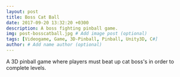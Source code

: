 ```yaml
---
layout: post
title: Boss Cat Ball
date: 2017-09-20 13:32:20 +0300
description: A boss fighting pinball game.
img: post-bosscatball.jpg # Add image post (optional)
tags: [Videogame, Game, 3D-Pinball, Pinball, Unity3D, C#]
author: # Add name author (optional)
---
```


A 3D pinball game where players must beat up cat boss's in order to complete levels.
